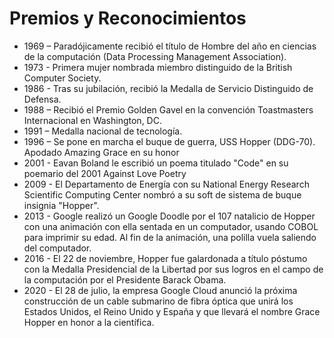 # Premios y Reconocimientos

- 1969 – Paradójicamente recibió el título de Hombre del año en ciencias de la computación (Data Processing Management Association).
- 1973 - Primera mujer nombrada miembro distinguido de la British Computer Society.
- 1986 - Tras su jubilación, recibió la Medalla de Servicio Distinguido de Defensa.
- 1988 – Recibió el Premio Golden Gavel en la convención Toastmasters Internacional en Washington, DC.
- 1991 – Medalla nacional de tecnología.
- 1996 – Se pone en marcha el buque de guerra, USS Hopper (DDG-70). Apodado Amazing Grace en su honor
- 2001 - Eavan Boland le escribió un poema titulado "Code" en su poemario del 2001 Against Love Poetry
- 2009 - El Departamento de Energía con su National Energy Research Scientific Computing Center nombró a su soft de sistema de buque insignia "Hopper".
- 2013 - Google realizó un Google Doodle por el 107 natalicio de Hopper con una animación con ella sentada en un computador, usando COBOL para imprimir su edad.
Al fin de la animación, una polilla vuela saliendo del computador.
- 2016 - El 22 de noviembre, Hopper fue galardonada a título póstumo con la Medalla Presidencial de la Libertad por sus logros en el campo de la computación por 
el Presidente Barack Obama.
- 2020 - El 28 de julio, la empresa Google Cloud anunció la próxima construcción de un cable submarino de fibra óptica que unirá los Estados Unidos,
el Reino Unido y España y que llevará el nombre Grace Hopper en honor a la científica.

